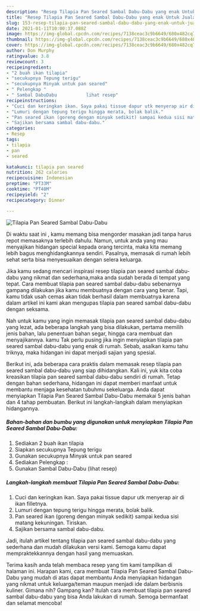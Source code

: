 ```yaml
---
description: "Resep Tilapia Pan Seared Sambal Dabu-Dabu yang enak Untuk Jualan"
title: "Resep Tilapia Pan Seared Sambal Dabu-Dabu yang enak Untuk Jualan"
slug: 153-resep-tilapia-pan-seared-sambal-dabu-dabu-yang-enak-untuk-jualan
date: 2021-01-11T10:00:37.088Z
image: https://img-global.cpcdn.com/recipes/7138ceac3c9b6649/680x482cq70/tilapia-pan-seared-sambal-dabu-dabu-foto-resep-utama.jpg
thumbnail: https://img-global.cpcdn.com/recipes/7138ceac3c9b6649/680x482cq70/tilapia-pan-seared-sambal-dabu-dabu-foto-resep-utama.jpg
cover: https://img-global.cpcdn.com/recipes/7138ceac3c9b6649/680x482cq70/tilapia-pan-seared-sambal-dabu-dabu-foto-resep-utama.jpg
author: Don Murphy
ratingvalue: 3.8
reviewcount: 3
recipeingredient:
- "2 buah ikan tilapia"
- "secukupnya Tepung terigu"
- "secukupnya Minyak untuk pan seared"
- " Pelengkap "
- " Sambal DabuDabu           lihat resep"
recipeinstructions:
- "Cuci dan keringkan ikan. Saya pakai tissue dapur utk menyerap air di ikan filletnya."
- "Lumuri dengan tepung terigu hingga merata, bolak balik."
- "Pan seared ikan (goreng dengan minyak sedikit) sampai kedua sisi matang kekuningan. Tiriskan."
- "Sajikan bersama sambal dabu-dabu."
categories:
- Resep
tags:
- tilapia
- pan
- seared

katakunci: tilapia pan seared 
nutrition: 262 calories
recipecuisine: Indonesian
preptime: "PT33M"
cooktime: "PT40M"
recipeyield: "2"
recipecategory: Dinner

---
```



![Tilapia Pan Seared Sambal Dabu-Dabu](https://img-global.cpcdn.com/recipes/7138ceac3c9b6649/680x482cq70/tilapia-pan-seared-sambal-dabu-dabu-foto-resep-utama.jpg)

Di waktu  saat ini , kamu memang bisa mengorder masakan jadi tanpa harus repot memasaknya terlebih dahulu. Namun, untuk anda yang mau menyajikan hidangan special kepada orang tercinta, maka kita memang lebih bagus menghidangkannya sendiri. Pasalnya, memasak di rumah lebih sehat serta bisa menyesuaikan dengan selera keluarga.

Jika kamu sedang mencari inspirasi resep tilapia pan seared sambal dabu-dabu yang nikmat dan sederhana,maka anda sudah berada di tempat yang tepat. Cara membuat tilapia pan seared sambal dabu-dabu  sebenarnya gampang dilakukan jika kamu membuatnya dengan cara yang benar. Tapi, kamu tidak usah cemas akan tidak berhasil dalam membuatnya 
karena dalam artikel ini kami akan mengupas tilapia pan seared sambal dabu-dabu dengan seksama.  



Nah untuk kamu yang ingin memasak tilapia pan seared sambal dabu-dabu yang lezat, ada beberapa langkah yang bisa dilakukan, pertama memilih jenis bahan, lalu penentuan bahan segar, hingga cara membuat dan menyajikannya. kamu Tak perlu pusing jika ingin menyiapkan tilapia pan seared sambal dabu-dabu yang enak di rumah. Sebab, asalkan kamu  tahu triknya, maka hidangan ini dapat menjadi sajian yang spesial.

Berikut ini, ada beberapa cara praktis  dalam memasak resep tilapia pan seared sambal dabu-dabu yang siap dihidangkan. Kali ini, yuk kita coba kreasikan tilapia pan seared sambal dabu-dabu sendiri di rumah. Tetap dengan bahan sederhana, hidangan ini dapat memberi manfaat untuk membantu menjaga kesehatan tubuhmu sekeluarga. Anda dapat menyiapkan Tilapia Pan Seared Sambal Dabu-Dabu memakai 5 jenis bahan dan 4 tahap pembuatan. Berikut ini langkah-langkah dalam menyiapkan hidangannya.

<!--inarticleads1-->

##### Bahan-bahan dan bumbu yang digunakan untuk menyiapkan Tilapia Pan Seared Sambal Dabu-Dabu:

1. Sediakan 2 buah ikan tilapia
1. Siapkan secukupnya Tepung terigu
1. Gunakan secukupnya Minyak untuk pan seared
1. Sediakan  Pelengkap :
1. Gunakan  Sambal Dabu-Dabu           (lihat resep)




<!--inarticleads2-->

##### Langkah-langkah membuat Tilapia Pan Seared Sambal Dabu-Dabu:

1. Cuci dan keringkan ikan. Saya pakai tissue dapur utk menyerap air di ikan filletnya.
1. Lumuri dengan tepung terigu hingga merata, bolak balik.
1. Pan seared ikan (goreng dengan minyak sedikit) sampai kedua sisi matang kekuningan. Tiriskan.
1. Sajikan bersama sambal dabu-dabu.




Jadi, itulah artikel tentang  tilapia pan seared sambal dabu-dabu  yang sederhana dan mudah dilakukan versi kami. Semoga kamu dapat mempraktekkannya dengan hasil yang memuaskan. 

Terima kasih anda telah membaca resep yang tim kami tampilkan di halaman ini. Harapan kami, cara membuat  Tilapia Pan Seared Sambal Dabu-Dabu yang mudah di atas dapat membantu Anda menyiapkan hidangan yang nikmat untuk keluarga/teman maupun menjadi ide dalam berbisnis kuliner. Gimana nih? Gampang kan? Itulah cara membuat tilapia pan seared sambal dabu-dabu yang bisa Anda lakukan di rumah. Semoga bermanfaat dan selamat mencoba!

